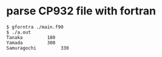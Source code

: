 # parse CP932 file with fortran

```
$ gforntra ./main.f90
$ ./a.out
Tanaka         180
Yamada         300
Samuragochi         330

```
